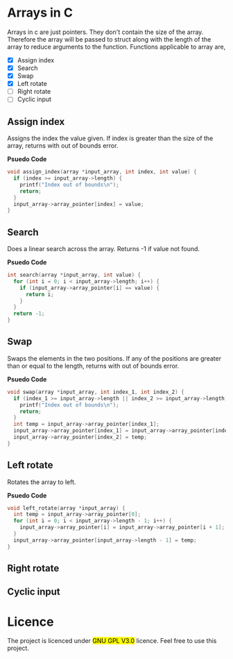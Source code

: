 # Arrays in C
Arrays in c are just pointers. They don't contain the size of the array. Therefore the array will be passed to struct along with the length of the array to reduce arguments
to the function. Functions applicable to array are,

- [x] Assign index
- [x] Search
- [x] Swap
- [x] Left rotate
- [ ] Right rotate
- [ ] Cyclic input
## Assign index
Assigns the index the value given. If index is greater than the size of the array, returns with out of bounds error.

__Psuedo Code__
```c
void assign_index(array *input_array, int index, int value) {
  if (index >= input_array->length) {
    printf("Index out of bounds\n");
    return;
  }
  input_array->array_pointer[index] = value;
}
```
## Search
Does a linear search across the array. Returns -1 if value not found.

__Psuedo Code__
```c
int search(array *input_array, int value) {
  for (int i = 0; i < input_array->length; i++) {
    if (input_array->array_pointer[i] == value) {
      return i;
    }
  }
  return -1;
}
```
## Swap
Swaps the elements in the two positions. If any of the positions are greater than or equal to the length, returns with out of bounds error.

__Psuedo Code__
```c
void swap(array *input_array, int index_1, int index_2) {
  if (index_1 >= input_array->length || index_2 >= input_array->length) {
    printf("Index out of bounds\n");
    return;
  }
  int temp = input_array->array_pointer[index_1];
  input_array->array_pointer[index_1] = input_array->array_pointer[index_2];
  input_array->array_pointer[index_2] = temp;
}
```
## Left rotate
Rotates the array to left.

__Psuedo Code__
```c
void left_rotate(array *input_array) {
  int temp = input_array->array_pointer[0];
  for (int i = 0; i < input_array->length - 1; i++) {
    input_array->array_pointer[i] = input_array->array_pointer[i + 1];
  }
  input_array->array_pointer[input_array->length - 1] = temp;
}
```
## Right rotate
## Cyclic input
# Licence
The project is licenced under <mark> GNU GPL V3.0</mark> licence. Feel free to use this project.
